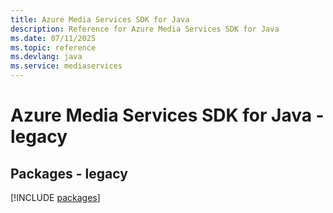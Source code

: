 ```yaml
---
title: Azure Media Services SDK for Java
description: Reference for Azure Media Services SDK for Java
ms.date: 07/11/2025
ms.topic: reference
ms.devlang: java
ms.service: mediaservices
---
```

# Azure Media Services SDK for Java - legacy
## Packages - legacy
[!INCLUDE [packages](media-services-index.md)]